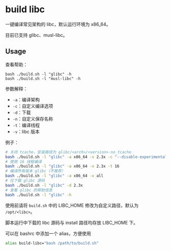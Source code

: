 # build libc

一键编译常见架构的 libc，默认运行环境为 x86_64。

目前已支持 glibc、musl-libc。

## Usage

查看帮助：

```
bash ./build.sh -l "glibc" -h
bash ./build.sh -l "musl-libc" -h
```

参数解释：

- `-a`：编译架构
- `-c`：自定义编译选项
- `-d`：下载
- `-n`：自定义保存名称
- `-t`：编译线程
- `-v`：libc 版本

例子：

```sh
# 关闭 tcache，安装路径为 glibc/<arch>/<version>-no_tcache
bash ./build.sh -l "glibc" -a x86_64 -v 2.3x -c "--disable-experimental-malloc" -n "no_tcache"
# 使用 16 线程编译
bash ./build.sh -l "glibc" -a x86_64 -v 2.3x -t 16
# 编译所有版本 glibc（不推荐）
bash ./build.sh -l "glibc" -a x86_64 -v all
# 仅下载 glibc 源码
bash ./build.sh -l "glibc" -d 2.3x
# 查看 glibc 的帮助信息
bash ./build.sh -l "glibc" -h
```

使用前请将 `build.sh` 中的 LIBC_HOME 修改为自定义路径，默认为 `/opt/<libc>`。

脚本运行中下载的 libc 源码与 install 路径均存放 LIBC_HOME 下。

可以在 bashrc 中添加一个 alias，方便使用

```sh
alias build-libc="bash /path/to/build.sh"
```
